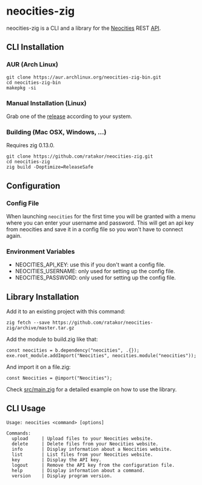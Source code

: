 # neocities-zig
neocities-zig is a CLI and a library for the [Neocities](https://neocities.org)
REST [API](https://https://neocities.org/api).

## CLI Installation

### AUR (Arch Linux)

```
git clone https://aur.archlinux.org/neocities-zig-bin.git
cd neocities-zig-bin
makepkg -si
```

### Manual Installation (Linux)

Grab one of the [release](https://github.com/Ratakor/neocities-zig/releases)
according to your system.

### Building (Mac OSX, Windows, ...)

Requires zig 0.13.0.
```
git clone https://github.com/ratakor/neocities-zig.git
cd neocities-zig
zig build -Doptimize=ReleaseSafe
```

## Configuration

### Config File
When launching `neocities` for the first time you will be granted with a menu
where you can enter your username and password. This will get an api key from
neocities and save it in a config file so you won't have to connect again.

### Environment Variables
- NEOCITIES_API_KEY: use this if you don't want a config file.
- NEOCITIES_USERNAME: only used for setting up the config file.
- NEOCITIES_PASSWORD: only used for setting up the config file.

## Library Installation

Add it to an existing project with this command:
```
zig fetch --save https://github.com/ratakor/neocities-zig/archive/master.tar.gz
```

Add the module to build.zig like that:
```zig
const neocities = b.dependency("neocities", .{});
exe.root_module.addImport("Neocities", neocities.module("neocities"));
```

And import it on a file.zig:
```zig
const Neocities = @import("Neocities");
```

Check [src/main.zig](src/main.zig) for a detailed example on how to use the library.

## CLI Usage
```
Usage: neocities <command> [options]

Commands:
  upload     | Upload files to your Neocities website.
  delete     | Delete files from your Neocities website.
  info       | Display information about a Neocities website.
  list       | List files from your Neocities website.
  key        | Display the API key.
  logout     | Remove the API key from the configuration file.
  help       | Display information about a command.
  version    | Display program version.
```
